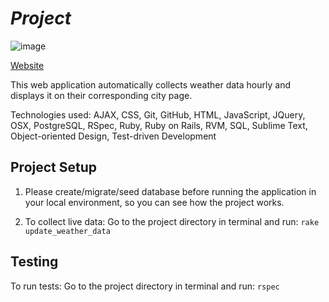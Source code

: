 # _Project_

![image](http://i.imgur.com/SZ9NiAW.png)

[Website](http://bit.ly/weatherdatago)

This web application automatically collects weather data hourly and displays it on their corresponding city page.

Technologies used:
AJAX, CSS, Git, GitHub, HTML, JavaScript, JQuery, OSX, PostgreSQL, RSpec, Ruby, Ruby
on Rails, RVM, SQL, Sublime Text, Object-oriented Design, Test-driven Development

## Project Setup

1. Please create/migrate/seed database before running the application in your local environment, so you can see how the project works.

2. To collect live data: Go to the project directory in terminal and run: `rake update_weather_data`

## Testing

To run tests: Go to the project directory in terminal and run: `rspec`
